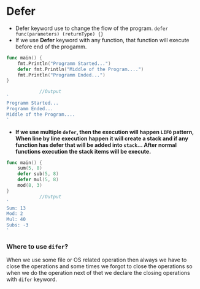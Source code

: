 # Defer
- Defer keyword use to change the flow of the program.
`defer func(parameters) (returnType) {}`
- If we use **Defer** keyword with any function, that function will execute before end of the progamm.
``` Go
func main() {
	fmt.Println("Programm Started...")
	defer fmt.Println("Middle of the Program....")
	fmt.Println("Programm Ended...")
}

            //Output
`
Programm Started...
Programm Ended...
Middle of the Program....
`
```
- **If we use multiple `defer`, then the execution will happen `LIFO` pattern, When line by line execution happen it will create a stack and if any function has defer that will be added into `stack`... After normal functions execution the stack items will be execute.**
``` Go
func main() {
	sum(5, 8)
	defer sub(5, 8)
	defer mul(5, 8)
	mod(8, 3)
}
            //Output
`
Sum: 13
Mod: 2
Mul: 40
Subs: -3
`
```

### Where to use `difer`?
When we use some file or OS related operation then always we have to close the operations and some times we forgot to close the operations so when we do the operation next of thet we declare the closing operations with `difer` keyword.